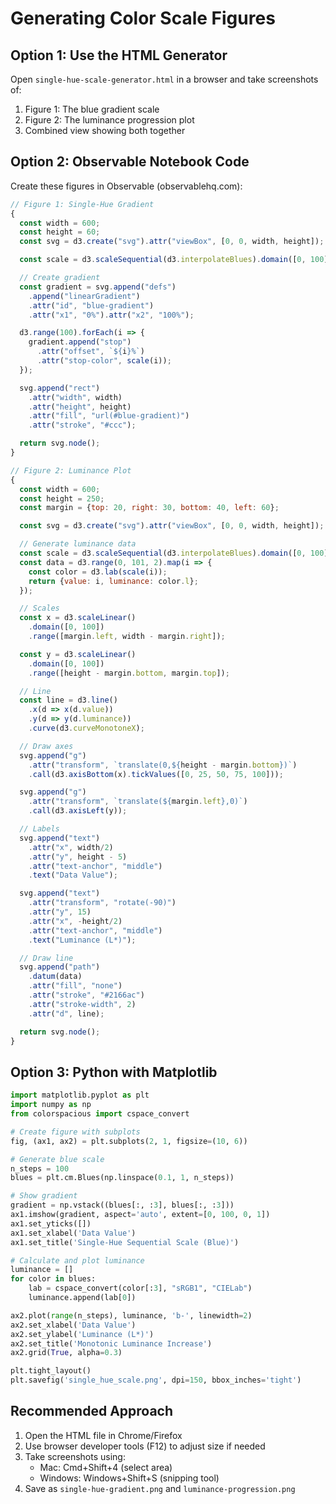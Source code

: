 # Generating Color Scale Figures

## Option 1: Use the HTML Generator
Open `single-hue-scale-generator.html` in a browser and take screenshots of:
1. Figure 1: The blue gradient scale
2. Figure 2: The luminance progression plot
3. Combined view showing both together

## Option 2: Observable Notebook Code
Create these figures in Observable (observablehq.com):

```javascript
// Figure 1: Single-Hue Gradient
{
  const width = 600;
  const height = 60;
  const svg = d3.create("svg").attr("viewBox", [0, 0, width, height]);

  const scale = d3.scaleSequential(d3.interpolateBlues).domain([0, 100]);

  // Create gradient
  const gradient = svg.append("defs")
    .append("linearGradient")
    .attr("id", "blue-gradient")
    .attr("x1", "0%").attr("x2", "100%");

  d3.range(100).forEach(i => {
    gradient.append("stop")
      .attr("offset", `${i}%`)
      .attr("stop-color", scale(i));
  });

  svg.append("rect")
    .attr("width", width)
    .attr("height", height)
    .attr("fill", "url(#blue-gradient)")
    .attr("stroke", "#ccc");

  return svg.node();
}
```

```javascript
// Figure 2: Luminance Plot
{
  const width = 600;
  const height = 250;
  const margin = {top: 20, right: 30, bottom: 40, left: 60};

  const svg = d3.create("svg").attr("viewBox", [0, 0, width, height]);

  // Generate luminance data
  const scale = d3.scaleSequential(d3.interpolateBlues).domain([0, 100]);
  const data = d3.range(0, 101, 2).map(i => {
    const color = d3.lab(scale(i));
    return {value: i, luminance: color.l};
  });

  // Scales
  const x = d3.scaleLinear()
    .domain([0, 100])
    .range([margin.left, width - margin.right]);

  const y = d3.scaleLinear()
    .domain([0, 100])
    .range([height - margin.bottom, margin.top]);

  // Line
  const line = d3.line()
    .x(d => x(d.value))
    .y(d => y(d.luminance))
    .curve(d3.curveMonotoneX);

  // Draw axes
  svg.append("g")
    .attr("transform", `translate(0,${height - margin.bottom})`)
    .call(d3.axisBottom(x).tickValues([0, 25, 50, 75, 100]));

  svg.append("g")
    .attr("transform", `translate(${margin.left},0)`)
    .call(d3.axisLeft(y));

  // Labels
  svg.append("text")
    .attr("x", width/2)
    .attr("y", height - 5)
    .attr("text-anchor", "middle")
    .text("Data Value");

  svg.append("text")
    .attr("transform", "rotate(-90)")
    .attr("y", 15)
    .attr("x", -height/2)
    .attr("text-anchor", "middle")
    .text("Luminance (L*)");

  // Draw line
  svg.append("path")
    .datum(data)
    .attr("fill", "none")
    .attr("stroke", "#2166ac")
    .attr("stroke-width", 2)
    .attr("d", line);

  return svg.node();
}
```

## Option 3: Python with Matplotlib
```python
import matplotlib.pyplot as plt
import numpy as np
from colorspacious import cspace_convert

# Create figure with subplots
fig, (ax1, ax2) = plt.subplots(2, 1, figsize=(10, 6))

# Generate blue scale
n_steps = 100
blues = plt.cm.Blues(np.linspace(0.1, 1, n_steps))

# Show gradient
gradient = np.vstack((blues[:, :3], blues[:, :3]))
ax1.imshow(gradient, aspect='auto', extent=[0, 100, 0, 1])
ax1.set_yticks([])
ax1.set_xlabel('Data Value')
ax1.set_title('Single-Hue Sequential Scale (Blue)')

# Calculate and plot luminance
luminance = []
for color in blues:
    lab = cspace_convert(color[:3], "sRGB1", "CIELab")
    luminance.append(lab[0])

ax2.plot(range(n_steps), luminance, 'b-', linewidth=2)
ax2.set_xlabel('Data Value')
ax2.set_ylabel('Luminance (L*)')
ax2.set_title('Monotonic Luminance Increase')
ax2.grid(True, alpha=0.3)

plt.tight_layout()
plt.savefig('single_hue_scale.png', dpi=150, bbox_inches='tight')
```

## Recommended Approach
1. Open the HTML file in Chrome/Firefox
2. Use browser developer tools (F12) to adjust size if needed
3. Take screenshots using:
   - Mac: Cmd+Shift+4 (select area)
   - Windows: Windows+Shift+S (snipping tool)
4. Save as `single-hue-gradient.png` and `luminance-progression.png`